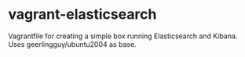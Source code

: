 # vagrant-elasticsearch
Vagrantfile for creating a simple box running Elasticsearch and Kibana. Uses geerlingguy/ubuntu2004 as base.
